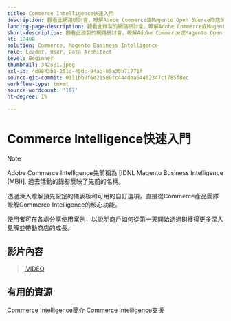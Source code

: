 ```yaml
---
title: Commerce Intelligence快速入門
description: 觀看此網路研討會，瞭解Adobe Commerce或Magento Open Source商店的Commerce Intelligence核心功能。
landing-page-description: 觀看此錄製的網路研討會，瞭解Adobe Commerce或Magento Open Source商店的Commerce Intelligence核心功能。
short-description: 觀看此錄製的網路研討會，瞭解Adobe Commerce或Magento Open Source商店的Commerce Intelligence核心功能。
kt: 10408
solution: Commerce, Magento Business Intelligence
role: Leader, User, Data Architect
level: Beginner
thumbnail: 342501.jpeg
exl-id: 4d0843b1-251d-45dc-94ab-85a35b71771f
source-git-commit: 0111bb0f6e21580fc444dea64462347cf785f8ec
workflow-type: tm+mt
source-wordcount: '167'
ht-degree: 1%

---
```


# Commerce Intelligence快速入門

>[!NOTE]
>
>Adobe Commerce Intelligence先前稱為 [!DNL Magento Business Intelligence (MBI)]. 過去活動的錄影反映了先前的名稱。

透過深入瞭解預先設定的儀表板和可用的自訂選項，直接從Commerce產品團隊瞭解Commerce Intelligence的核心功能。

使用者可在各處分享使用案例，以說明商戶如何從第一天開始透過BI獲得更多深入見解並帶動商店的成長。

## 影片內容

>[!VIDEO](https://video.tv.adobe.com/v/342501?quality=12&learn=on)

## 有用的資源

[Commerce Intelligence簡介](https://experienceleague.adobe.com/docs/commerce-business-intelligence/mbi/getting-started.html)
[Commerce Intelligence支援](https://experienceleague.adobe.com/docs/commerce-knowledge-base/kb/troubleshooting/miscellaneous/mbi-service-policies.html)
